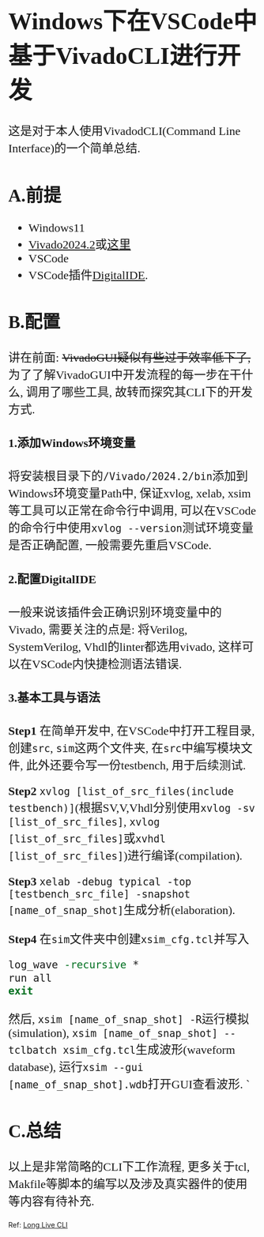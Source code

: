 
<left><font face="STZhongsong" size=5>

# Windows下在VSCode中基于VivadoCLI进行开发

这是对于本人使用VivadodCLI(Command Line Interface)的一个简单总结.

## A.前提

- Windows11
- [Vivado2024.2](https://www.xilinx.com/support/download/index.html/content/xilinx/en/downloadNav/vivado-design-tools.html)或[这里](https://pan.baidu.com/s/1fZeZ0Mifc-EOIqoPnUapjw?pwd=ilad)
- VSCode
- VSCode插件[DigitalIDE](https://github.com/Digital-EDA/Digital-IDE.git).

## B.配置

讲在前面: ~~VivadoGUI疑似有些过于效率低下了,~~ 为了了解VivadoGUI中开发流程的每一步在干什么, 调用了哪些工具, 故转而探究其CLI下的开发方式.

#### 1.添加Windows环境变量

将安装根目录下的`/Vivado/2024.2/bin`添加到Windows环境变量Path中, 保证xvlog, xelab, xsim等工具可以正常在命令行中调用, 可以在VSCode的命令行中使用`xvlog --version`测试环境变量是否正确配置, 一般需要先重启VSCode.

#### 2.配置DigitalIDE

一般来说该插件会正确识别环境变量中的Vivado, 需要关注的点是: 将Verilog, SystemVerilog, Vhdl的linter都选用vivado, 这样可以在VSCode内快捷检测语法错误.

#### 3.基本工具与语法

**Step1**
在简单开发中, 在VSCode中打开工程目录, 创建`src`, `sim`这两个文件夹, 在`src`中编写模块文件, 此外还要令写一份testbench, 用于后续测试.

**Step2**
`xvlog [list_of_src_files(include testbench)]`(根据SV,V,Vhdl分别使用`xvlog -sv [list_of_src_files]`, `xvlog [list_of_src_files]`或`xvhdl [list_of_src_files]`)进行编译(compilation).

**Step3**
`xelab -debug typical -top [testbench_src_file] -snapshot [name_of_snap_shot]`生成分析(elaboration).

**Step4**
在`sim`文件夹中创建`xsim_cfg.tcl`并写入
```tcl
log_wave -recursive *
run all
exit
```
然后, `xsim [name_of_snap_shot] -R`运行模拟(simulation), `xsim [name_of_snap_shot] --tclbatch xsim_cfg.tcl`生成波形(waveform database), 运行`xsim --gui [name_of_snap_shot].wdb`打开GUI查看波形.
`

## C.总结

以上是非常简略的CLI下工作流程, 更多关于tcl, Makfile等脚本的编写以及涉及真实器件的使用等内容有待补充.

</font></left>

Ref: [Long Live CLI](https://www.itsembedded.com/dhd/vivado_sim_1/)
